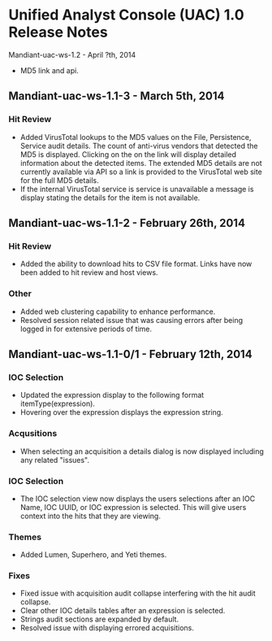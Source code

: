 Unified Analyst Console (UAC) 1.0 Release Notes
===============================================

Mandiant-uac-ws-1.2 - April ?th, 2014
- MD5 link and api.

Mandiant-uac-ws-1.1-3 - March 5th, 2014
-------------------------------------------

### Hit Review
- Added VirusTotal lookups to the MD5 values on the File, Persistence, Service audit details.  The count of anti-virus
  vendors that detected the MD5 is displayed.  Clicking on the on the link will display detailed information about the
  detected items.  The extended MD5 details are not currently available via API so a link is provided to the VirusTotal
  web site for the full MD5 details.
- If the internal VirusTotal service is service is unavailable a message is display stating the details for the item is
  not available.


Mandiant-uac-ws-1.1-2 - February 26th, 2014
-------------------------------------------

### Hit Review
- Added the ability to download hits to CSV file format.  Links have now been added to hit review and host views.

### Other
- Added web clustering capability to enhance performance.
- Resolved session related issue that was causing errors after being logged in for extensive periods of time.


Mandiant-uac-ws-1.1-0/1 - February 12th, 2014
---------------------------------------------

### IOC Selection
- Updated the expression display to the following format itemType(expression).
- Hovering over the expression displays the expression string.

### Acqusitions
- When selecting an acquisition a details dialog is now displayed including any related "issues".

### IOC Selection
- The IOC selection view now displays the users selections after an IOC Name, IOC UUID, or IOC expression is selected.
  This will give users context into the hits that they are viewing.

### Themes
- Added Lumen, Superhero, and Yeti themes.

### Fixes
- Fixed issue with acquisition audit collapse interfering with the hit audit collapse.
- Clear other IOC details tables after an expression is selected.
- Strings audit sections are expanded by default.
- Resolved issue with displaying errored acquisitions.